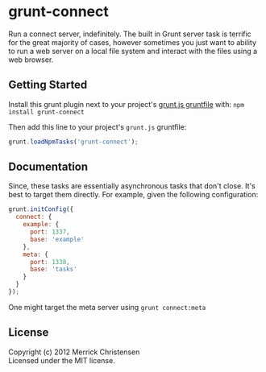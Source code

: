 # grunt-connect

Run a connect server, indefinitely. The built in Grunt server task is terrific for the great majority of cases, however sometimes you just want to ability to run a web server on a local file system and interact with the files using a web browser.

## Getting Started
Install this grunt plugin next to your project's [grunt.js gruntfile][getting_started] with: `npm install grunt-connect`

Then add this line to your project's `grunt.js` gruntfile:

```javascript
grunt.loadNpmTasks('grunt-connect');
```

[grunt]: http://gruntjs.com/
[getting_started]: https://github.com/gruntjs/grunt/blob/master/docs/getting_started.md

## Documentation

Since, these tasks are essentially asynchronous tasks that don't close. It's best to target them directly. For example, given the following configuration:

```javascript
grunt.initConfig({
  connect: {
    example: {
      port: 1337,
      base: 'example'
    },
    meta: {
      port: 1338,
      base: 'tasks'
    }
  }
});
```

One might target the meta server using `grunt connect:meta`

## License
Copyright (c) 2012 Merrick Christensen  
Licensed under the MIT license.
